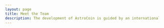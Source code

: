 ```yaml
---
layout: page
title: Meet the Team
description: The development of AstroCoin is guided by an international team.
---
```


<script setup>
import {
  VPTeamPage,
  VPTeamPageTitle,
  VPTeamMembers
} from 'vitepress/theme';

const members = [
  {
    avatar: 'https://www.github.com/mkbek.png',
    name: 'Muhammadqodir Khudoyorkhonov',
    title: 'Fullstack Developer & UI/UX Designer',
    links: [
      { icon: 'github', link: 'https://github.com/mkbek' },
      { icon: 'twitter', link: 'https://twitter.com/muhammadiy_k' },
      { icon: 'instagram', link: 'https://www.instagram.com/muhammadiy.k/' }
    ]
  },
  {
    avatar: 'https://www.github.com/shaxzod5625.png',
    name: 'Shaxzod Safarov',
    title: 'Frontend Developer',
    links: [
      { icon: 'github', link: 'https://github.com/shaxzod5625' },
      { icon: 'instagram', link: 'https://www.instagram.com/shaxzod_sf/' }
    ]
  },
  {
    avatar: 'https://www.github.com/uubek.png',
    name: 'Ulugbek Tursunkulov',
    title: 'Backend Developer',
    links: [
      { icon: 'github', link: 'https://github.com/uubek' },
      { icon: 'instagram', link: 'https://www.instagram.com/uu.bek/' }
    ]
  },
  {
    avatar: 'https://www.github.com/devDoubleH.png',
    name: 'Islomjon Abduqahhorov',
    title: 'React Native Developer',
    links: [
      { icon: 'github', link: 'https://github.com/devDoubleH' },
      { icon: 'twitter', link: 'https://twitter.com/devDoubleH' },
      { icon: 'instagram', link: 'https://www.instagram.com/this.ismail' }
    ]
  },
  {
    avatar: 'https://www.github.com/Yorvoration.png',
    name: 'Dilshodjon Haydarov',
    title: 'Flutter Developer',
    links: [
      { icon: 'github', link: 'https://github.com/yorvoration' },
      { icon: 'twitter', link: 'https://twitter.com/yorvoration' },
      { icon: 'instagram', link: 'https://www.instagram.com/yorvoration_programmer' }
    ]
  }
]
</script>

<VPTeamPage>
  <VPTeamPageTitle>
    <template #title>
      Our Team
    </template>
    <template #lead>
      The development of AstroCoin is guided by an Astrum Laboratory
      team, some of whom have chosen to be featured below.
    </template>
  </VPTeamPageTitle>
  <VPTeamMembers
    :members="members"
  />
</VPTeamPage>